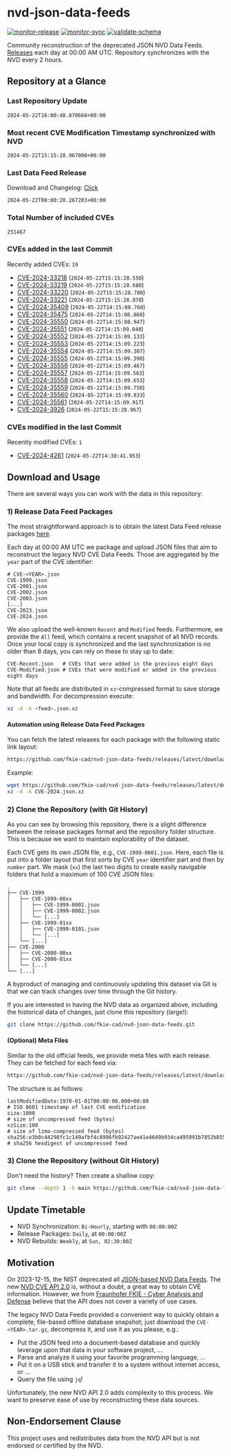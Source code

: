 # nvd-json-data-feeds

[![monitor-release](https://github.com/fkie-cad/nvd-json-data-feeds/actions/workflows/monitor_release.yml/badge.svg)](https://github.com/fkie-cad/nvd-json-data-feeds/actions/workflows/monitor_release.yml)
[![monitor-sync](https://github.com/fkie-cad/nvd-json-data-feeds/actions/workflows/monitor_sync.yml/badge.svg)](https://github.com/fkie-cad/nvd-json-data-feeds/actions/workflows/monitor_sync.yml)
[![validate-schema](https://github.com/fkie-cad/nvd-json-data-feeds/actions/workflows/validate_schema.yml/badge.svg)](https://github.com/fkie-cad/nvd-json-data-feeds/actions/workflows/validate_schema.yml)

Community reconstruction of the deprecated JSON NVD Data Feeds.
[Releases](https://github.com/fkie-cad/nvd-json-data-feeds/releases/latest) each day at 00:00 AM UTC.
Repository synchronizes with the NVD every 2 hours.

## Repository at a Glance

### Last Repository Update

```plain
2024-05-22T16:00:48.870660+00:00
```

### Most recent CVE Modification Timestamp synchronized with NVD

```plain
2024-05-22T15:15:28.967000+00:00
```

### Last Data Feed Release

Download and Changelog: [Click](https://github.com/fkie-cad/nvd-json-data-feeds/releases/latest)

```plain
2024-05-22T00:00:20.267203+00:00
```

### Total Number of included CVEs

```plain
251467
```

### CVEs added in the last Commit

Recently added CVEs: `19`

- [CVE-2024-33218](CVE-2024/CVE-2024-332xx/CVE-2024-33218.json) (`2024-05-22T15:15:28.550`)
- [CVE-2024-33219](CVE-2024/CVE-2024-332xx/CVE-2024-33219.json) (`2024-05-22T15:15:28.680`)
- [CVE-2024-33220](CVE-2024/CVE-2024-332xx/CVE-2024-33220.json) (`2024-05-22T15:15:28.780`)
- [CVE-2024-33221](CVE-2024/CVE-2024-332xx/CVE-2024-33221.json) (`2024-05-22T15:15:28.870`)
- [CVE-2024-35409](CVE-2024/CVE-2024-354xx/CVE-2024-35409.json) (`2024-05-22T14:15:08.760`)
- [CVE-2024-35475](CVE-2024/CVE-2024-354xx/CVE-2024-35475.json) (`2024-05-22T14:15:08.860`)
- [CVE-2024-35550](CVE-2024/CVE-2024-355xx/CVE-2024-35550.json) (`2024-05-22T14:15:08.947`)
- [CVE-2024-35551](CVE-2024/CVE-2024-355xx/CVE-2024-35551.json) (`2024-05-22T14:15:09.040`)
- [CVE-2024-35552](CVE-2024/CVE-2024-355xx/CVE-2024-35552.json) (`2024-05-22T14:15:09.133`)
- [CVE-2024-35553](CVE-2024/CVE-2024-355xx/CVE-2024-35553.json) (`2024-05-22T14:15:09.223`)
- [CVE-2024-35554](CVE-2024/CVE-2024-355xx/CVE-2024-35554.json) (`2024-05-22T14:15:09.307`)
- [CVE-2024-35555](CVE-2024/CVE-2024-355xx/CVE-2024-35555.json) (`2024-05-22T14:15:09.390`)
- [CVE-2024-35556](CVE-2024/CVE-2024-355xx/CVE-2024-35556.json) (`2024-05-22T14:15:09.467`)
- [CVE-2024-35557](CVE-2024/CVE-2024-355xx/CVE-2024-35557.json) (`2024-05-22T14:15:09.563`)
- [CVE-2024-35558](CVE-2024/CVE-2024-355xx/CVE-2024-35558.json) (`2024-05-22T14:15:09.653`)
- [CVE-2024-35559](CVE-2024/CVE-2024-355xx/CVE-2024-35559.json) (`2024-05-22T14:15:09.750`)
- [CVE-2024-35560](CVE-2024/CVE-2024-355xx/CVE-2024-35560.json) (`2024-05-22T14:15:09.833`)
- [CVE-2024-35561](CVE-2024/CVE-2024-355xx/CVE-2024-35561.json) (`2024-05-22T14:15:09.917`)
- [CVE-2024-3926](CVE-2024/CVE-2024-39xx/CVE-2024-3926.json) (`2024-05-22T15:15:28.967`)


### CVEs modified in the last Commit

Recently modified CVEs: `1`

- [CVE-2024-4261](CVE-2024/CVE-2024-42xx/CVE-2024-4261.json) (`2024-05-22T14:30:41.953`)


## Download and Usage

There are several ways you can work with the data in this repository:

### 1) Release Data Feed Packages

The most straightforward approach is to obtain the latest Data Feed release packages [here](https://github.com/fkie-cad/nvd-json-data-feeds/releases/latest).

Each day at 00:00 AM UTC we package and upload JSON files that aim to reconstruct the legacy NVD CVE Data Feeds.
Those are aggregated by the `year` part of the CVE identifier:

```
# CVE-<YEAR>.json
CVE-1999.json
CVE-2001.json
CVE-2002.json
CVE-2003.json
[...]
CVE-2023.json
CVE-2024.json
```

We also upload the well-known `Recent` and `Modified` feeds.
Furthermore, we provide the `All` feed, which contains a recent snapshot of all NVD records.
Once your local copy is synchronized and the last synchronization is no older than 8 days, you can rely on these to stay up to date:

```plain
CVE-Recent.json   # CVEs that were added in the previous eight days
CVE-Modified.json # CVEs that were modified or added in the previous eight days
```

Note that all feeds are distributed in `xz`-compressed format to save storage and bandwidth.
For decompression execute:

```sh
xz -d -k <feed>.json.xz
```

#### Automation using Release Data Feed Packages

You can fetch the latest releases for each package with the following static link layout:

```sh
https://github.com/fkie-cad/nvd-json-data-feeds/releases/latest/download/CVE-<YEAR>.json.xz
```

Example:

```sh
wget https://github.com/fkie-cad/nvd-json-data-feeds/releases/latest/download/CVE-2024.json.xz
xz -d -k CVE-2024.json.xz
```

### 2) Clone the Repository (with Git History)

As you can see by browsing this repository, there is a slight difference between the release packages format and the repository folder structure.
This is because we want to maintain explorability of the dataset.

Each CVE gets its own JSON file, e.g., `CVE-1999-0001.json`.
Here, each file is put into a folder layout that first sorts by CVE `year` identifier part and then by `number` part.
We mask (`xx`) the last two digits to create easily navigable folders that hold a maximum of 100 CVE JSON files:

```plain
.
├── CVE-1999
│   ├── CVE-1999-00xx
│   │   ├── CVE-1999-0001.json
│   │   ├── CVE-1999-0002.json
│   │   └── [...]
│   ├── CVE-1999-01xx
│   │   ├── CVE-1999-0101.json
│   │   └── [...]
│   └── [...]
├── CVE-2000
│   ├── CVE-2000-00xx
│   ├── CVE-2000-01xx
│   └── [...]
└── [...]
```

A byproduct of managing and continuously updating this dataset via Git is that we can track changes over time through the Git history.

If you are interested in having the NVD data as organized above, including the historical data of changes, just clone this repository (large!):

```sh
git clone https://github.com/fkie-cad/nvd-json-data-feeds.git
```

#### (Optional) Meta Files

Similar to the old official feeds, we provide meta files with each release. They can be fetched for each feed via:

```sh
https://github.com/fkie-cad/nvd-json-data-feeds/releases/latest/download/CVE-<YEAR>.meta
```

The structure is as follows:

```plain
lastModifiedDate:1970-01-01T00:00:00.000+00:00                          # ISO 8601 timestamp of last CVE modification
size:1000                                                               # size of uncompressed feed (bytes)
xzSize:100                                                              # size of lzma-compressed feed (bytes)
sha256:e3b0c44298fc1c149afbf4c8996fb92427ae41e4649b934ca495991b7852b855 # sha256 hexdigest of uncompressed feed
```

### 3) Clone the Repository (without Git History)

Don't need the history? Then create a shallow copy:

```sh
git clone --depth 1 -b main https://github.com/fkie-cad/nvd-json-data-feeds.git
```


## Update Timetable

* NVD Synchronization: `Bi-Hourly`, starting with `00:00:00Z`
* Release Packages: `Daily`, at `00:00:00Z`
* NVD Rebuilds: `Weekly`, at `Sun, 02:30:00Z`


## Motivation

On 2023-12-15, the NIST deprecated all [JSON-based NVD Data Feeds](https://nvd.nist.gov/vuln/data-feeds#divRetirementBanner-1).
The new [NVD CVE API 2.0](https://nvd.nist.gov/developers/vulnerabilities) is, without a doubt, a great way to obtain CVE information.
However, we from [Fraunhofer FKIE - Cyber Analysis and Defense](https://www.fkie.fraunhofer.de/en/departments/cad.html) believe that the API does not cover a variety of use cases.

The legacy NVD Data Feeds provided a convenient way to quickly obtain a complete, file-based offline database snapshot; just download the `CVE-<YEAR>.tar.gz`, decompress it, and use it as you please, e.g.:

- Put the JSON feed into a document-based database and quickly leverage upon that data in your software project, ...
- Parse and analyze it using your favorite programming language, ...
- Put it on a USB stick and transfer it to a system without internet access, or ...
- Query the file using `jq`!

Unfortunately, the new NVD API 2.0 adds complexity to this process.
We want to preserve ease of use by reconstructing these data sources.

## Non-Endorsement Clause

This project uses and redistributes data from the NVD API but is not endorsed or certified by the NVD.